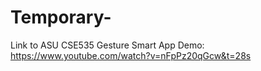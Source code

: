 # Temporary-
Link to ASU CSE535 Gesture Smart App Demo: https://www.youtube.com/watch?v=nFpPz20qGcw&t=28s
